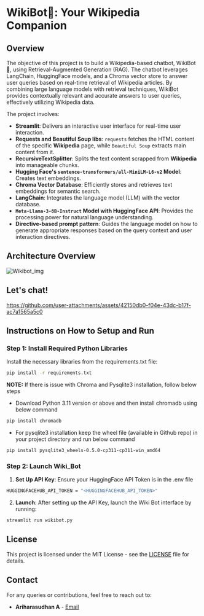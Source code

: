 # WikiBot🤖: Your Wikipedia Companion

## Overview
The objective of this project is to build a Wikipedia-based chatbot, WikiBot🤖, using Retrieval-Augmented Generation (RAG). The chatbot leverages LangChain, HuggingFace models, and a Chroma vector store to answer user queries based on real-time retrieval of Wikipedia articles. By combining large language models with retrieval techniques, WikiBot provides contextually relevant and accurate answers to user queries, effectively utilizing Wikipedia data.

The project involves:

- **Streamlit**: Delivers an interactive user interface for real-time user interaction.
- **Requests and Beautiful Soup libs**: `requests` fetches the HTML content of the specific **Wikipedia** page, while `Beautiful Soup` extracts main content from it.
- **RecursiveTextSplitter**: Splits the text content scrapped from **Wikipedia** into manageable chunks.
- **Hugging Face's `sentence-transformers/all-MiniLM-L6-v2` Model**: Creates text embeddings.
- **Chroma Vector Database**: Efficiently stores and retrieves text embeddings for semantic search.
- **LangChain**: Integrates the language model (LLM) with the vector database.
- **`Meta-Llama-3-8B-Instruct` Model with HuggingFace API**: Provides the processing power for natural language understanding.
- **Directive-based prompt pattern**: Guides the language model on how to generate appropriate responses based on the query context and user interaction directives.

## Architecture Overview
![Wikibot_img](https://github.com/user-attachments/assets/af0d552a-b983-4198-9e0f-2e71718afc86)

## Let's chat!
https://github.com/user-attachments/assets/42150db0-f04e-43dc-b17f-ac7a1565a5c0

## Instructions on How to Setup and Run

### Step 1: Install Required Python Libraries

Install the necessary libraries from the requirements.txt file:

```bash
pip install -r requirements.txt
```
**NOTE:**
If there is issue with Chroma and Pysqlite3 installation, follow below steps 
- Download Python 3.11 version or above and then install chromadb using below command
```bash
pip install chromadb
``` 
- For pysqlite3 installation keep the wheel file (available in Github repo) in your project directory and run below command
```bash
pip install pysqlite3_wheels-0.5.0-cp311-cp311-win_amd64
```

### Step 2: Launch Wiki_Bot

1. **Set Up API Key**: Ensure your HuggingFace API Token is in the .env file
```bash
HUGGINGFACEHUB_API_TOKEN = "<HUGGINGFACEHUB_API_TOKEN>"
```
2. **Launch**: After setting up the API Key, launch the Wiki Bot interface by running:
```bash
streamlit run wikibot.py
```
## License

This project is licensed under the MIT License - see the [LICENSE](LICENSE) file for details.

## Contact

For any queries or contributions, feel free to reach out to:
- **Ariharasudhan A** - [Email](mailto:ariadaikalam1234@gmail.com)
